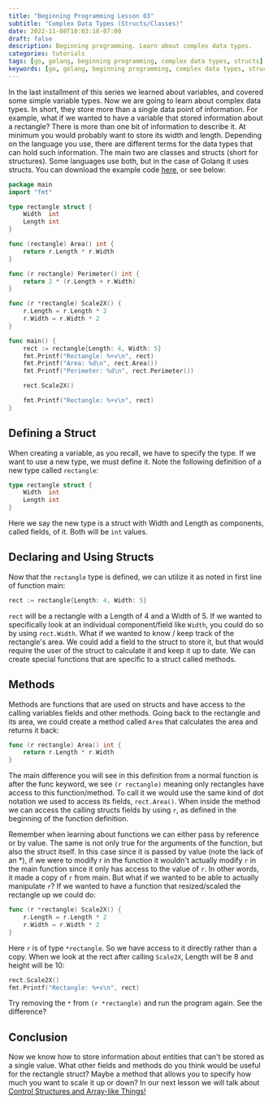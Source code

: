```yaml
---
title: "Beginning Programming Lesson 03"
subtitle: "Complex Data Types (Structs/Classes)"
date: 2022-11-08T10:03:18-07:00
draft: false
description: Beginning programming. Learn about complex data types.
categories: tutorials
tags: [go, golang, beginning programming, complex data types, structs]
keywords: [go, golang, beginning programming, complex data types, structs]
---
```


In the last installment of this series we learned about variables, and covered some simple variable types. Now we are going to learn about complex data types. In short, they store more than a single data point of information. For example, what if we wanted to have a variable that stored information about a rectangle? There is more than one bit of information to describe it. At minimum you would probably want to store its width and length.  Depending on the language you use, there are different terms for the data types that can hold such information. The main two are classes and structs (short for structures). Some languages use both, but in the case of Golang it uses structs. You can download the example code [here](https://raw.githubusercontent.com/jlhags/Beginning_Programming_In_Go/main/Lesson_03/main.go), or see below:
```go
package main
import "fmt"

type rectangle struct {
	Width  int
	Length int
}

func (rectangle) Area() int {
	return r.Length * r.Width
}

func (r rectangle) Perimeter() int {
	return 2 * (r.Length + r.Width)
}

func (r *rectangle) Scale2X() {
	r.Length = r.Length * 2
	r.Width = r.Width * 2
}

func main() {
	rect := rectangle{Length: 4, Width: 5}
	fmt.Printf("Rectangle: %+v\n", rect)
	fmt.Printf("Area: %d\n", rect.Area())
	fmt.Printf("Perimeter: %d\n", rect.Perimeter())

	rect.Scale2X()

	fmt.Printf("Rectangle: %+v\n", rect)
}
```

## Defining a Struct
When creating a variable, as you recall, we have to specify the type. If we want to use a new type, we must define it. Note the following definition of a new type called `rectangle`:
```go
type rectangle struct {
	Width  int
	Length int
}
```
Here we say the new type is a struct with Width and Length as components, called fields, of it. Both will be `int` values. 

## Declaring and Using Structs
Now that the `rectangle` type is defined, we can utilize it as noted in first line of function main:
```go
rect := rectangle{Length: 4, Width: 5}
```
`rect` will be a rectangle with a Length of 4 and a Width of 5. If we wanted to specifically look at an individual component/field like `Width`, you could do so by using `rect.Width`. What if we wanted to know / keep track of the rectangle's area. We could add a field to the struct to store it, but that would require the user of the struct to calculate it and keep it up to date. We can create special functions that are specific to a struct called methods.

## Methods
Methods are functions that are used on structs and have access to the calling variables fields and other methods. Going back to the rectangle and its area, we could create a method called `Area` that calculates the area and returns it back:
```go
func (r rectangle) Area() int {
	return r.Length * r.Width
}
```
The main difference you will see in this definition from a normal function is after the func keyword, we see `(r rectangle)` meaning only rectangles have access to this function/method. To call it we would use the same kind of dot notation we used to access its fields, `rect.Area()`. When inside the method we can access the calling structs fields by using `r`, as defined in the beginning of the function definition. 

Remember when learning about functions we can either pass by reference or by value. The same is not only true for the arguments of the function, but also the struct itself. In this case since it is passed by value (note the lack of an *), if we were to modify r in the function it wouldn't actually modify `r` in the main function since it only has access to the value of `r`. In other words, it made a copy of `r` from main. But what if we wanted to be able to actually manipulate `r`? If we wanted to have a function that resized/scaled the rectangle up we could do:
```go
func (r *rectangle) Scale2X() {
	r.Length = r.Length * 2
	r.Width = r.Width * 2
}
```
Here `r` is of type `*rectangle`. So we have access to it directly rather than a copy. When we look at the rect after calling `Scale2X`, Length will be 8 and height will be 10:
```go
rect.Scale2X()
fmt.Printf("Rectangle: %+v\n", rect)
```
 Try removing the `*` from `(r *rectangle)` and run the program again. See the difference?

## Conclusion
Now we know how to store information about entities that can't be stored as a single value. What other fields and methods do you think would be useful for the rectangle struct?  Maybe a method that allows you to specify how much you want to scale it up or down? In our next lesson we will talk about [Control Structures and Array-like Things!](/post/beginning-programming-lesson-04)
